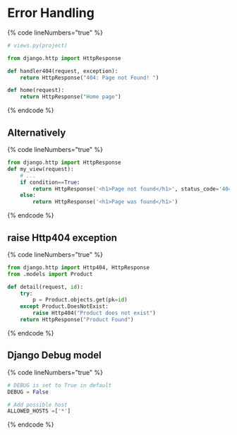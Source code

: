 # Error Handling

{% code lineNumbers="true" %}
```python
# views.py(project)

from django.http import HttpResponse

def handler404(request, exception):
    return HttpResponse("404: Page not Found! ")

def home(request):
    return HttpResponse("Home page")
```
{% endcode %}

## Alternatively

{% code lineNumbers="true" %}
```python
from django.http import HttpResponse 
def my_view(request): 
    # ... 
    if condition==True: 
        return HttpResponse('<h1>Page not found</h1>', status_code='404') 
    else: 
        return HttpResponse('<h1>Page was found</h1>') 
```
{% endcode %}

## raise Http404 exception

{% code lineNumbers="true" %}
```python
from django.http import Http404, HttpResponse 
from .models import Product 

def detail(request, id): 
    try: 
        p = Product.objects.get(pk=id) 
    except Product.DoesNotExist: 
        raise Http404("Product does not exist") 
    return HttpResponse("Product Found") 
```
{% endcode %}

## Django Debug model

{% code lineNumbers="true" %}
```python
# DEBUG is set to True in default
DEBUG = False

# Add possible host
ALLOWED_HOSTS =['*']
```
{% endcode %}

